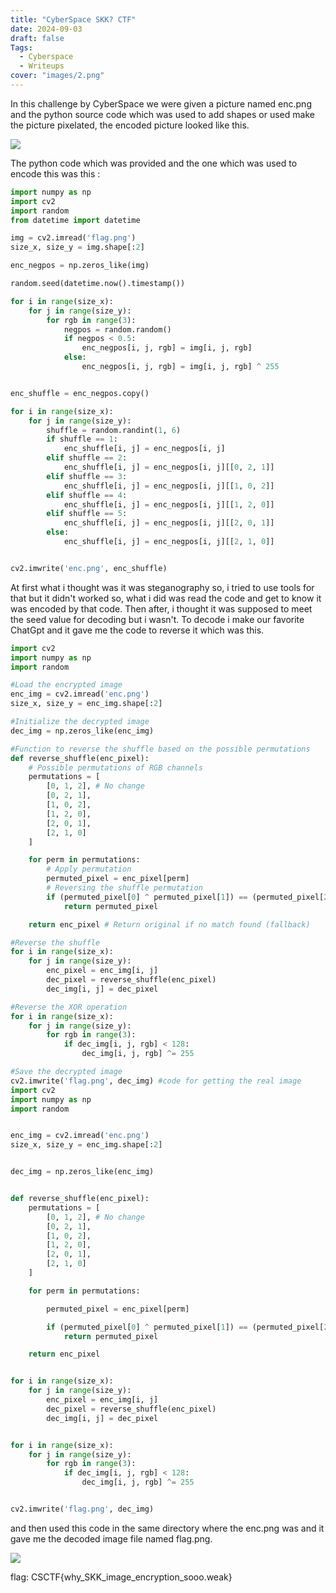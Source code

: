 ```yaml
---
title: "CyberSpace SKK? CTF"
date: 2024-09-03
draft: false
Tags:
  - Cyberspace
  - Writeups
cover: "images/2.png"
---
```


In this challenge by CyberSpace we were given a picture named enc.png and the python source code which was used to add shapes or used make the picture pixelated, the encoded picture looked like this.

![](/images/1.png)

The python code which was provided and the one which was used to encode this was this :

```python
import numpy as np
import cv2
import random
from datetime import datetime

img = cv2.imread('flag.png')
size_x, size_y = img.shape[:2]

enc_negpos = np.zeros_like(img)

random.seed(datetime.now().timestamp())

for i in range(size_x):
    for j in range(size_y):
        for rgb in range(3):
            negpos = random.random()
            if negpos < 0.5:
                enc_negpos[i, j, rgb] = img[i, j, rgb]
            else:
                enc_negpos[i, j, rgb] = img[i, j, rgb] ^ 255


enc_shuffle = enc_negpos.copy()

for i in range(size_x):
    for j in range(size_y):
        shuffle = random.randint(1, 6)
        if shuffle == 1:
            enc_shuffle[i, j] = enc_negpos[i, j]
        elif shuffle == 2:
            enc_shuffle[i, j] = enc_negpos[i, j][[0, 2, 1]]
        elif shuffle == 3:
            enc_shuffle[i, j] = enc_negpos[i, j][[1, 0, 2]]
        elif shuffle == 4:
            enc_shuffle[i, j] = enc_negpos[i, j][[1, 2, 0]]
        elif shuffle == 5:
            enc_shuffle[i, j] = enc_negpos[i, j][[2, 0, 1]]
        else:
            enc_shuffle[i, j] = enc_negpos[i, j][[2, 1, 0]]


cv2.imwrite('enc.png', enc_shuffle)
```

At first what i thought was it was steganography so, i tried to use tools for that but it didn't worked so, what i did was read the code and get to know it was encoded by that code.
Then after, i thought it was supposed to meet the seed value for decoding but i wasn't.
To decode i make our favorite ChatGpt and it gave me the code to reverse it which was this.

```python
import cv2
import numpy as np
import random

#Load the encrypted image
enc_img = cv2.imread('enc.png')
size_x, size_y = enc_img.shape[:2]

#Initialize the decrypted image
dec_img = np.zeros_like(enc_img)

#Function to reverse the shuffle based on the possible permutations
def reverse_shuffle(enc_pixel):
    # Possible permutations of RGB channels
    permutations = [
        [0, 1, 2], # No change
        [0, 2, 1],
        [1, 0, 2],
        [1, 2, 0],
        [2, 0, 1],
        [2, 1, 0]
    ]

    for perm in permutations:
        # Apply permutation
        permuted_pixel = enc_pixel[perm]
        # Reversing the shuffle permutation
        if (permuted_pixel[0] ^ permuted_pixel[1]) == (permuted_pixel[2] ^ permuted_pixel[1]):
            return permuted_pixel

    return enc_pixel # Return original if no match found (fallback)

#Reverse the shuffle
for i in range(size_x):
    for j in range(size_y):
        enc_pixel = enc_img[i, j]
        dec_pixel = reverse_shuffle(enc_pixel)
        dec_img[i, j] = dec_pixel

#Reverse the XOR operation
for i in range(size_x):
    for j in range(size_y):
        for rgb in range(3):
            if dec_img[i, j, rgb] < 128:
                dec_img[i, j, rgb] ^= 255

#Save the decrypted image
cv2.imwrite('flag.png', dec_img) #code for getting the real image
import cv2
import numpy as np
import random


enc_img = cv2.imread('enc.png')
size_x, size_y = enc_img.shape[:2]


dec_img = np.zeros_like(enc_img)


def reverse_shuffle(enc_pixel):
    permutations = [
        [0, 1, 2], # No change
        [0, 2, 1],
        [1, 0, 2],
        [1, 2, 0],
        [2, 0, 1],
        [2, 1, 0]
    ]

    for perm in permutations:

        permuted_pixel = enc_pixel[perm]

        if (permuted_pixel[0] ^ permuted_pixel[1]) == (permuted_pixel[2] ^ permuted_pixel[1]):
            return permuted_pixel

    return enc_pixel


for i in range(size_x):
    for j in range(size_y):
        enc_pixel = enc_img[i, j]
        dec_pixel = reverse_shuffle(enc_pixel)
        dec_img[i, j] = dec_pixel


for i in range(size_x):
    for j in range(size_y):
        for rgb in range(3):
            if dec_img[i, j, rgb] < 128:
                dec_img[i, j, rgb] ^= 255


cv2.imwrite('flag.png', dec_img)
```

and then used this code in the same directory where the enc.png was and it gave me the decoded image file named flag.png.

![](/images/2.png)

flag: CSCTF{why_SKK_image_encryption_sooo.weak}
